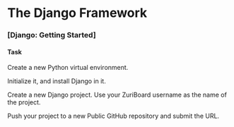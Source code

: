 # The Django Framework

### [Django: Getting Started]

#### Task

Create a new Python virtual environment.

Initialize it, and install Django in it.

Create a new Django project. Use your ZuriBoard username as the name of the project.

Push your project to a new Public GitHub repository and submit the URL.
